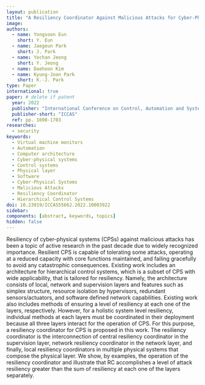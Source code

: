 ```yaml
---
layout: publication
title: "A Resiliency Coordinator Against Malicious Attacks for Cyber-Physical Systems"
image:
authors:
  - name: Yongsoon Eun
    short: Y. Eun
  - name: Jaegeun Park
    short: J. Park
  - name: Yechan Jeong
    short: Y. Jeong
  - name: Daehoon Kim
  - name: Kyung-Joon Park
    short: K.-J. Park
type: Paper
international: true
paper: # delete if patent
  year: 2022
  publisher: "International Conference on Control, Automation and Systems"
  publisher-short: "ICCAS"
  ref: pp. 1698-1703
researches:
  - security
keywords:
  - Virtual machine monitors
  - Automation
  - Computer architecture
  - Cyber-physical systems
  - Control systems
  - Physical layer
  - Software
  - Cyber-Physical Systems
  - Malicious Attacks
  - Resiliency Coordinator
  - Hierarchical Control Systems
doi: 10.23919/ICCAS55662.2022.10003922
sidebar:
components: [abstract, keywords, topics]
hidden: false 
---
```


Resiliency of cyber-physical systems (CPSs) against malicious attacks has been a topic of active research in the past decade due to widely recognized importance. Resilient CPS is capable of tolerating some attacks, operating at a reduced capacity with core functions maintained, and failing gracefully to avoid any catastrophic consequences. Existing work includes an architecture for hierarchical control systems, which is a subset of CPS with wide applicability, that is tailored for resiliency. Namely, the architecture consists of local, network and supervision layers and features such as simplex structure, resource isolation by hypervisors, redundant sensors/actuators, and software defined network capabilities. Existing work also includes methods of ensuring a level of resiliency at each one of the layers, respectively. However, for a holistic system level resiliency, individual methods at each layers must be coordinated in their deployment because all three layers interact for the operation of CPS. For this purpose, a resiliency coordinator for CPS is proposed in this work. The resiliency coordinator is the interconnection of central resiliency coordinator in the supervision layer, network resiliency coordinator in the network layer, and finally, local resiliency coordinators in multiple physical systems that compose the physical layer. We show, by examples, the operation of the resiliency coordinator and illustrate that RC accomplishes a level of attack resiliency greater than the sum of resiliency at each one of the layers separately.